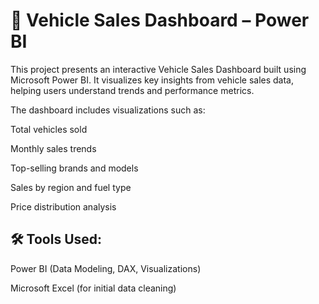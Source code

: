 <h1>🚗 Vehicle Sales Dashboard – Power BI</h1>

This project presents an interactive Vehicle Sales Dashboard built using Microsoft Power BI. It visualizes key insights from vehicle sales data, helping users understand trends and performance metrics.

The dashboard includes visualizations such as:

Total vehicles sold

Monthly sales trends

Top-selling brands and models

Sales by region and fuel type

Price distribution analysis
<h2>🛠 Tools Used:</h2>

Power BI (Data Modeling, DAX, Visualizations)

Microsoft Excel (for initial data cleaning)
